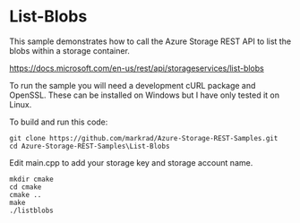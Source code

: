 # List-Blobs
This sample demonstrates how to call the Azure Storage REST API to list the blobs within a storage container. 

https://docs.microsoft.com/en-us/rest/api/storageservices/list-blobs

To run the sample you will need a development cURL package and OpenSSL. These can be installed on Windows but I have only tested it on Linux.

To build and run this code:
```
git clone https://github.com/markrad/Azure-Storage-REST-Samples.git
cd Azure-Storage-REST-Samples\List-Blobs
```
Edit main.cpp to add your storage key and storage account name.
```
mkdir cmake
cd cmake
cmake ..
make
./listblobs
```

